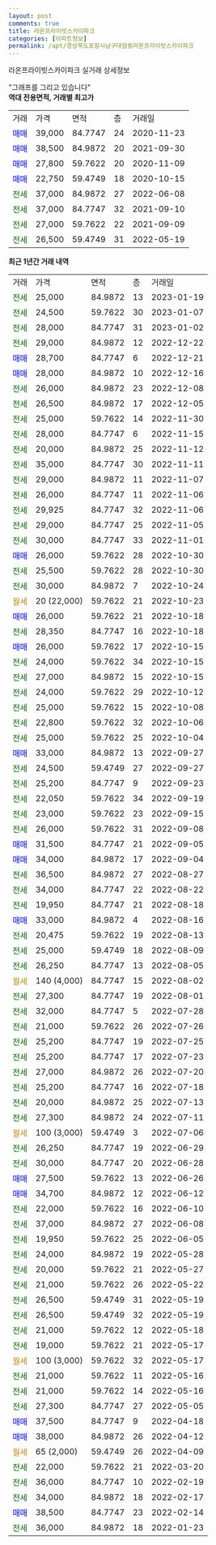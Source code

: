 ```yaml
---
layout: post
comments: true
title: 라온프라이빗스카이파크
categories: [아파트정보]
permalink: /apt/경상북도포항시남구대잠동라온프라이빗스카이파크
---
```


라온프라이빗스카이파크 실거래 상세정보

<script type="text/javascript">
  google.charts.load('current', {'packages':['line', 'corechart']});
  google.charts.setOnLoadCallback(drawChart);

  function drawChart() {
    var data = new google.visualization.DataTable();
    data.addColumn('date', '거래일');
    data.addColumn('number', "매매");
    data.addColumn('number', "전세");
    data.addColumn('number', "전매");

    data.addRows([[new Date(Date.parse("2023-01-19")), null, 25000, null], [new Date(Date.parse("2023-01-07")), null, 24500, null], [new Date(Date.parse("2023-01-02")), null, 28000, null], [new Date(Date.parse("2022-12-22")), null, 29000, null], [new Date(Date.parse("2022-12-21")), 28700, null, null], [new Date(Date.parse("2022-12-16")), 28000, null, null], [new Date(Date.parse("2022-12-08")), null, 26000, null], [new Date(Date.parse("2022-12-05")), null, 26500, null], [new Date(Date.parse("2022-11-30")), null, 25000, null], [new Date(Date.parse("2022-11-15")), null, 28000, null], [new Date(Date.parse("2022-11-12")), null, 20000, null], [new Date(Date.parse("2022-11-11")), null, 35000, null], [new Date(Date.parse("2022-11-07")), null, 29000, null], [new Date(Date.parse("2022-11-06")), null, 26000, null], [new Date(Date.parse("2022-11-06")), null, 29925, null], [new Date(Date.parse("2022-11-05")), null, 29000, null], [new Date(Date.parse("2022-11-01")), null, 30000, null], [new Date(Date.parse("2022-10-30")), 26000, null, null], [new Date(Date.parse("2022-10-30")), null, 25500, null], [new Date(Date.parse("2022-10-24")), null, 30000, null], [new Date(Date.parse("2022-10-23")), null, null, null], [new Date(Date.parse("2022-10-18")), 26000, null, null], [new Date(Date.parse("2022-10-18")), null, 28350, null], [new Date(Date.parse("2022-10-15")), 26000, null, null], [new Date(Date.parse("2022-10-15")), null, 24000, null], [new Date(Date.parse("2022-10-15")), null, 27000, null], [new Date(Date.parse("2022-10-12")), null, 24000, null], [new Date(Date.parse("2022-10-08")), null, 25000, null], [new Date(Date.parse("2022-10-06")), null, 22800, null], [new Date(Date.parse("2022-10-04")), null, 25000, null], [new Date(Date.parse("2022-09-27")), 33000, null, null], [new Date(Date.parse("2022-09-27")), null, 24500, null], [new Date(Date.parse("2022-09-23")), null, 25200, null], [new Date(Date.parse("2022-09-19")), null, 22050, null], [new Date(Date.parse("2022-09-15")), null, 23000, null], [new Date(Date.parse("2022-09-08")), null, 26000, null], [new Date(Date.parse("2022-09-05")), 31500, null, null], [new Date(Date.parse("2022-09-04")), 34000, null, null], [new Date(Date.parse("2022-08-27")), null, 36500, null], [new Date(Date.parse("2022-08-22")), null, 34000, null], [new Date(Date.parse("2022-08-18")), null, 19950, null], [new Date(Date.parse("2022-08-16")), 33000, null, null], [new Date(Date.parse("2022-08-13")), null, 20475, null], [new Date(Date.parse("2022-08-09")), null, 25000, null], [new Date(Date.parse("2022-08-05")), null, 26250, null], [new Date(Date.parse("2022-08-02")), null, null, null], [new Date(Date.parse("2022-08-01")), null, 27300, null], [new Date(Date.parse("2022-07-28")), null, 32000, null], [new Date(Date.parse("2022-07-26")), null, 21000, null], [new Date(Date.parse("2022-07-25")), null, 25200, null], [new Date(Date.parse("2022-07-23")), null, 25200, null], [new Date(Date.parse("2022-07-20")), null, 27000, null], [new Date(Date.parse("2022-07-18")), null, 25200, null], [new Date(Date.parse("2022-07-13")), null, 20000, null], [new Date(Date.parse("2022-07-11")), null, 27300, null], [new Date(Date.parse("2022-07-06")), null, null, null], [new Date(Date.parse("2022-06-29")), null, 26250, null], [new Date(Date.parse("2022-06-28")), null, 30000, null], [new Date(Date.parse("2022-06-26")), 27500, null, null], [new Date(Date.parse("2022-06-12")), 34700, null, null], [new Date(Date.parse("2022-06-10")), null, 22000, null], [new Date(Date.parse("2022-06-08")), null, 37000, null], [new Date(Date.parse("2022-06-05")), null, 19950, null], [new Date(Date.parse("2022-05-28")), null, 24000, null], [new Date(Date.parse("2022-05-27")), null, 20000, null], [new Date(Date.parse("2022-05-22")), null, 21000, null], [new Date(Date.parse("2022-05-19")), null, 26500, null], [new Date(Date.parse("2022-05-19")), null, 26500, null], [new Date(Date.parse("2022-05-18")), null, 21000, null], [new Date(Date.parse("2022-05-17")), null, 19000, null], [new Date(Date.parse("2022-05-17")), null, null, null], [new Date(Date.parse("2022-05-16")), null, 21000, null], [new Date(Date.parse("2022-05-16")), null, 21000, null], [new Date(Date.parse("2022-05-05")), null, 27300, null], [new Date(Date.parse("2022-04-18")), 37500, null, null], [new Date(Date.parse("2022-04-12")), 38000, null, null], [new Date(Date.parse("2022-04-09")), null, null, null], [new Date(Date.parse("2022-03-20")), null, 22000, null], [new Date(Date.parse("2022-02-19")), null, 36000, null], [new Date(Date.parse("2022-02-17")), null, 34000, null], [new Date(Date.parse("2022-02-14")), 38500, null, null], [new Date(Date.parse("2022-01-23")), null, 36000, null]]);

    var options = {
      hAxis: {
        format: 'yyyy/MM/dd'
      },    
      lineWidth: 0,
      pointsVisible: true,    
      title: '최근 1년간 유형별 실거래가 분포',
      legend: { position: 'bottom' }
    };

    var formatter = new google.visualization.NumberFormat({pattern:'###,###'} );
    formatter.format(data, 1);
    formatter.format(data, 2);
    
    setTimeout(function() {
        var chart = new google.visualization.LineChart(document.getElementById('columnchart_material'));
        chart.draw(data, (options));
        document.getElementById('loading').style.display = 'none';
    }, 200);
  }
</script>


<div id="loading" style="z-index:20; display: block; margin-left: 0px">"그래프를 그리고 있습니다"</div>
<div id="columnchart_material" style="width: 95%; margin-left: 0px; display: block"></div>
<!-- contents start -->
<b>역대 전용면적, 거래별 최고가</b>
<table class="sortable">
    <tr>
      <td>거래</td>
      <td>가격</td>
      <td>면적</td>
      <td>층</td>
      <td>거래일</td>
    </tr>
        <tr>
          <td><a style="color: blue">매매</a></td>
          <td>39,000</td>
          <td>84.7747</td>
          <td>24</td>
          <td>2020-11-23</td>
        </tr>            <tr>
          <td><a style="color: blue">매매</a></td>
          <td>38,500</td>
          <td>84.9872</td>
          <td>20</td>
          <td>2021-09-30</td>
        </tr>            <tr>
          <td><a style="color: blue">매매</a></td>
          <td>27,800</td>
          <td>59.7622</td>
          <td>20</td>
          <td>2020-11-09</td>
        </tr>            <tr>
          <td><a style="color: blue">매매</a></td>
          <td>22,750</td>
          <td>59.4749</td>
          <td>18</td>
          <td>2020-10-15</td>
        </tr>        
        <tr>
              <td><a style="color: darkgreen">전세</a></td>
              <td>37,000</td>
              <td>84.9872</td>
              <td>27</td>
              <td>2022-06-08</td>
            </tr>            <tr>
              <td><a style="color: darkgreen">전세</a></td>
              <td>37,000</td>
              <td>84.7747</td>
              <td>32</td>
              <td>2021-09-10</td>
            </tr>            <tr>
              <td><a style="color: darkgreen">전세</a></td>
              <td>27,000</td>
              <td>59.7622</td>
              <td>22</td>
              <td>2021-09-09</td>
            </tr>            <tr>
              <td><a style="color: darkgreen">전세</a></td>
              <td>26,500</td>
              <td>59.4749</td>
              <td>31</td>
              <td>2022-05-19</td>
            </tr>        
    
</table>

<b>최근 1년간 거래 내역</b>

<table class="sortable">
    <tr>
      <td>거래</td>
      <td>가격</td>
      <td>면적</td>
      <td>층</td>
      <td>거래일</td>
    </tr>
    <tr>
      <td><a style="color: darkgreen">전세</a></td>
      <td>25,000</td>
      <td>84.9872</td>
      <td>13</td>
      <td>2023-01-19</td>
    </tr>          <tr>
      <td><a style="color: darkgreen">전세</a></td>
      <td>24,500</td>
      <td>59.7622</td>
      <td>30</td>
      <td>2023-01-07</td>
    </tr>          <tr>
      <td><a style="color: darkgreen">전세</a></td>
      <td>28,000</td>
      <td>84.7747</td>
      <td>31</td>
      <td>2023-01-02</td>
    </tr>          <tr>
      <td><a style="color: darkgreen">전세</a></td>
      <td>29,000</td>
      <td>84.9872</td>
      <td>12</td>
      <td>2022-12-22</td>
    </tr>          <tr>
      <td><a style="color: blue">매매</a></td>
      <td>28,700</td>
      <td>84.7747</td>
      <td>6</td>
      <td>2022-12-21</td>
    </tr>          <tr>
      <td><a style="color: blue">매매</a></td>
      <td>28,000</td>
      <td>84.9872</td>
      <td>10</td>
      <td>2022-12-16</td>
    </tr>          <tr>
      <td><a style="color: darkgreen">전세</a></td>
      <td>26,000</td>
      <td>84.9872</td>
      <td>23</td>
      <td>2022-12-08</td>
    </tr>          <tr>
      <td><a style="color: darkgreen">전세</a></td>
      <td>26,500</td>
      <td>84.9872</td>
      <td>17</td>
      <td>2022-12-05</td>
    </tr>          <tr>
      <td><a style="color: darkgreen">전세</a></td>
      <td>25,000</td>
      <td>59.7622</td>
      <td>14</td>
      <td>2022-11-30</td>
    </tr>          <tr>
      <td><a style="color: darkgreen">전세</a></td>
      <td>28,000</td>
      <td>84.7747</td>
      <td>6</td>
      <td>2022-11-15</td>
    </tr>          <tr>
      <td><a style="color: darkgreen">전세</a></td>
      <td>20,000</td>
      <td>84.9872</td>
      <td>25</td>
      <td>2022-11-12</td>
    </tr>          <tr>
      <td><a style="color: darkgreen">전세</a></td>
      <td>35,000</td>
      <td>84.7747</td>
      <td>30</td>
      <td>2022-11-11</td>
    </tr>          <tr>
      <td><a style="color: darkgreen">전세</a></td>
      <td>29,000</td>
      <td>84.9872</td>
      <td>11</td>
      <td>2022-11-07</td>
    </tr>          <tr>
      <td><a style="color: darkgreen">전세</a></td>
      <td>26,000</td>
      <td>84.7747</td>
      <td>11</td>
      <td>2022-11-06</td>
    </tr>          <tr>
      <td><a style="color: darkgreen">전세</a></td>
      <td>29,925</td>
      <td>84.7747</td>
      <td>32</td>
      <td>2022-11-06</td>
    </tr>          <tr>
      <td><a style="color: darkgreen">전세</a></td>
      <td>29,000</td>
      <td>84.7747</td>
      <td>25</td>
      <td>2022-11-05</td>
    </tr>          <tr>
      <td><a style="color: darkgreen">전세</a></td>
      <td>30,000</td>
      <td>84.7747</td>
      <td>33</td>
      <td>2022-11-01</td>
    </tr>          <tr>
      <td><a style="color: blue">매매</a></td>
      <td>26,000</td>
      <td>59.7622</td>
      <td>28</td>
      <td>2022-10-30</td>
    </tr>          <tr>
      <td><a style="color: darkgreen">전세</a></td>
      <td>25,500</td>
      <td>59.7622</td>
      <td>28</td>
      <td>2022-10-30</td>
    </tr>          <tr>
      <td><a style="color: darkgreen">전세</a></td>
      <td>30,000</td>
      <td>84.9872</td>
      <td>7</td>
      <td>2022-10-24</td>
    </tr>          <tr>
      <td><a style="color: darkgoldenrod">월세</a></td>
      <td>20 (22,000)</td>
      <td>59.7622</td>
      <td>21</td>
      <td>2022-10-23</td>
    </tr>          <tr>
      <td><a style="color: blue">매매</a></td>
      <td>26,000</td>
      <td>59.7622</td>
      <td>21</td>
      <td>2022-10-18</td>
    </tr>          <tr>
      <td><a style="color: darkgreen">전세</a></td>
      <td>28,350</td>
      <td>84.7747</td>
      <td>16</td>
      <td>2022-10-18</td>
    </tr>          <tr>
      <td><a style="color: blue">매매</a></td>
      <td>26,000</td>
      <td>59.7622</td>
      <td>17</td>
      <td>2022-10-15</td>
    </tr>          <tr>
      <td><a style="color: darkgreen">전세</a></td>
      <td>24,000</td>
      <td>59.7622</td>
      <td>34</td>
      <td>2022-10-15</td>
    </tr>          <tr>
      <td><a style="color: darkgreen">전세</a></td>
      <td>27,000</td>
      <td>84.9872</td>
      <td>15</td>
      <td>2022-10-15</td>
    </tr>          <tr>
      <td><a style="color: darkgreen">전세</a></td>
      <td>24,000</td>
      <td>59.7622</td>
      <td>29</td>
      <td>2022-10-12</td>
    </tr>          <tr>
      <td><a style="color: darkgreen">전세</a></td>
      <td>25,000</td>
      <td>59.7622</td>
      <td>15</td>
      <td>2022-10-08</td>
    </tr>          <tr>
      <td><a style="color: darkgreen">전세</a></td>
      <td>22,800</td>
      <td>59.7622</td>
      <td>32</td>
      <td>2022-10-06</td>
    </tr>          <tr>
      <td><a style="color: darkgreen">전세</a></td>
      <td>25,000</td>
      <td>59.7622</td>
      <td>25</td>
      <td>2022-10-04</td>
    </tr>          <tr>
      <td><a style="color: blue">매매</a></td>
      <td>33,000</td>
      <td>84.9872</td>
      <td>13</td>
      <td>2022-09-27</td>
    </tr>          <tr>
      <td><a style="color: darkgreen">전세</a></td>
      <td>24,500</td>
      <td>59.4749</td>
      <td>27</td>
      <td>2022-09-27</td>
    </tr>          <tr>
      <td><a style="color: darkgreen">전세</a></td>
      <td>25,200</td>
      <td>84.7747</td>
      <td>9</td>
      <td>2022-09-23</td>
    </tr>          <tr>
      <td><a style="color: darkgreen">전세</a></td>
      <td>22,050</td>
      <td>59.7622</td>
      <td>34</td>
      <td>2022-09-19</td>
    </tr>          <tr>
      <td><a style="color: darkgreen">전세</a></td>
      <td>23,000</td>
      <td>59.7622</td>
      <td>23</td>
      <td>2022-09-15</td>
    </tr>          <tr>
      <td><a style="color: darkgreen">전세</a></td>
      <td>26,000</td>
      <td>59.7622</td>
      <td>31</td>
      <td>2022-09-08</td>
    </tr>          <tr>
      <td><a style="color: blue">매매</a></td>
      <td>31,500</td>
      <td>84.7747</td>
      <td>21</td>
      <td>2022-09-05</td>
    </tr>          <tr>
      <td><a style="color: blue">매매</a></td>
      <td>34,000</td>
      <td>84.9872</td>
      <td>17</td>
      <td>2022-09-04</td>
    </tr>          <tr>
      <td><a style="color: darkgreen">전세</a></td>
      <td>36,500</td>
      <td>84.9872</td>
      <td>27</td>
      <td>2022-08-27</td>
    </tr>          <tr>
      <td><a style="color: darkgreen">전세</a></td>
      <td>34,000</td>
      <td>84.7747</td>
      <td>22</td>
      <td>2022-08-22</td>
    </tr>          <tr>
      <td><a style="color: darkgreen">전세</a></td>
      <td>19,950</td>
      <td>84.7747</td>
      <td>21</td>
      <td>2022-08-18</td>
    </tr>          <tr>
      <td><a style="color: blue">매매</a></td>
      <td>33,000</td>
      <td>84.9872</td>
      <td>4</td>
      <td>2022-08-16</td>
    </tr>          <tr>
      <td><a style="color: darkgreen">전세</a></td>
      <td>20,475</td>
      <td>59.7622</td>
      <td>19</td>
      <td>2022-08-13</td>
    </tr>          <tr>
      <td><a style="color: darkgreen">전세</a></td>
      <td>25,000</td>
      <td>59.4749</td>
      <td>18</td>
      <td>2022-08-09</td>
    </tr>          <tr>
      <td><a style="color: darkgreen">전세</a></td>
      <td>26,250</td>
      <td>84.7747</td>
      <td>13</td>
      <td>2022-08-05</td>
    </tr>          <tr>
      <td><a style="color: darkgoldenrod">월세</a></td>
      <td>140 (4,000)</td>
      <td>84.7747</td>
      <td>15</td>
      <td>2022-08-02</td>
    </tr>          <tr>
      <td><a style="color: darkgreen">전세</a></td>
      <td>27,300</td>
      <td>84.7747</td>
      <td>19</td>
      <td>2022-08-01</td>
    </tr>          <tr>
      <td><a style="color: darkgreen">전세</a></td>
      <td>32,000</td>
      <td>84.7747</td>
      <td>5</td>
      <td>2022-07-28</td>
    </tr>          <tr>
      <td><a style="color: darkgreen">전세</a></td>
      <td>21,000</td>
      <td>59.7622</td>
      <td>26</td>
      <td>2022-07-26</td>
    </tr>          <tr>
      <td><a style="color: darkgreen">전세</a></td>
      <td>25,200</td>
      <td>84.7747</td>
      <td>19</td>
      <td>2022-07-25</td>
    </tr>          <tr>
      <td><a style="color: darkgreen">전세</a></td>
      <td>25,200</td>
      <td>84.7747</td>
      <td>17</td>
      <td>2022-07-23</td>
    </tr>          <tr>
      <td><a style="color: darkgreen">전세</a></td>
      <td>27,000</td>
      <td>84.9872</td>
      <td>26</td>
      <td>2022-07-20</td>
    </tr>          <tr>
      <td><a style="color: darkgreen">전세</a></td>
      <td>25,200</td>
      <td>84.7747</td>
      <td>16</td>
      <td>2022-07-18</td>
    </tr>          <tr>
      <td><a style="color: darkgreen">전세</a></td>
      <td>20,000</td>
      <td>84.9872</td>
      <td>25</td>
      <td>2022-07-13</td>
    </tr>          <tr>
      <td><a style="color: darkgreen">전세</a></td>
      <td>27,300</td>
      <td>84.9872</td>
      <td>24</td>
      <td>2022-07-11</td>
    </tr>          <tr>
      <td><a style="color: darkgoldenrod">월세</a></td>
      <td>100 (3,000)</td>
      <td>59.4749</td>
      <td>3</td>
      <td>2022-07-06</td>
    </tr>          <tr>
      <td><a style="color: darkgreen">전세</a></td>
      <td>26,250</td>
      <td>84.7747</td>
      <td>19</td>
      <td>2022-06-29</td>
    </tr>          <tr>
      <td><a style="color: darkgreen">전세</a></td>
      <td>30,000</td>
      <td>84.7747</td>
      <td>20</td>
      <td>2022-06-28</td>
    </tr>          <tr>
      <td><a style="color: blue">매매</a></td>
      <td>27,500</td>
      <td>59.7622</td>
      <td>13</td>
      <td>2022-06-26</td>
    </tr>          <tr>
      <td><a style="color: blue">매매</a></td>
      <td>34,700</td>
      <td>84.9872</td>
      <td>12</td>
      <td>2022-06-12</td>
    </tr>          <tr>
      <td><a style="color: darkgreen">전세</a></td>
      <td>22,000</td>
      <td>59.7622</td>
      <td>16</td>
      <td>2022-06-10</td>
    </tr>          <tr>
      <td><a style="color: darkgreen">전세</a></td>
      <td>37,000</td>
      <td>84.9872</td>
      <td>27</td>
      <td>2022-06-08</td>
    </tr>          <tr>
      <td><a style="color: darkgreen">전세</a></td>
      <td>19,950</td>
      <td>59.7622</td>
      <td>25</td>
      <td>2022-06-05</td>
    </tr>          <tr>
      <td><a style="color: darkgreen">전세</a></td>
      <td>24,000</td>
      <td>84.9872</td>
      <td>19</td>
      <td>2022-05-28</td>
    </tr>          <tr>
      <td><a style="color: darkgreen">전세</a></td>
      <td>20,000</td>
      <td>59.7622</td>
      <td>21</td>
      <td>2022-05-27</td>
    </tr>          <tr>
      <td><a style="color: darkgreen">전세</a></td>
      <td>21,000</td>
      <td>59.7622</td>
      <td>26</td>
      <td>2022-05-22</td>
    </tr>          <tr>
      <td><a style="color: darkgreen">전세</a></td>
      <td>26,500</td>
      <td>59.4749</td>
      <td>31</td>
      <td>2022-05-19</td>
    </tr>          <tr>
      <td><a style="color: darkgreen">전세</a></td>
      <td>26,500</td>
      <td>59.4749</td>
      <td>32</td>
      <td>2022-05-19</td>
    </tr>          <tr>
      <td><a style="color: darkgreen">전세</a></td>
      <td>21,000</td>
      <td>59.7622</td>
      <td>12</td>
      <td>2022-05-18</td>
    </tr>          <tr>
      <td><a style="color: darkgreen">전세</a></td>
      <td>19,000</td>
      <td>59.7622</td>
      <td>21</td>
      <td>2022-05-17</td>
    </tr>          <tr>
      <td><a style="color: darkgoldenrod">월세</a></td>
      <td>100 (3,000)</td>
      <td>59.7622</td>
      <td>32</td>
      <td>2022-05-17</td>
    </tr>          <tr>
      <td><a style="color: darkgreen">전세</a></td>
      <td>21,000</td>
      <td>59.7622</td>
      <td>11</td>
      <td>2022-05-16</td>
    </tr>          <tr>
      <td><a style="color: darkgreen">전세</a></td>
      <td>21,000</td>
      <td>59.7622</td>
      <td>14</td>
      <td>2022-05-16</td>
    </tr>          <tr>
      <td><a style="color: darkgreen">전세</a></td>
      <td>27,300</td>
      <td>84.7747</td>
      <td>27</td>
      <td>2022-05-05</td>
    </tr>          <tr>
      <td><a style="color: blue">매매</a></td>
      <td>37,500</td>
      <td>84.7747</td>
      <td>9</td>
      <td>2022-04-18</td>
    </tr>          <tr>
      <td><a style="color: blue">매매</a></td>
      <td>38,000</td>
      <td>84.9872</td>
      <td>26</td>
      <td>2022-04-12</td>
    </tr>          <tr>
      <td><a style="color: darkgoldenrod">월세</a></td>
      <td>65 (2,000)</td>
      <td>59.4749</td>
      <td>26</td>
      <td>2022-04-09</td>
    </tr>          <tr>
      <td><a style="color: darkgreen">전세</a></td>
      <td>22,000</td>
      <td>59.7622</td>
      <td>21</td>
      <td>2022-03-20</td>
    </tr>          <tr>
      <td><a style="color: darkgreen">전세</a></td>
      <td>36,000</td>
      <td>84.7747</td>
      <td>10</td>
      <td>2022-02-19</td>
    </tr>          <tr>
      <td><a style="color: darkgreen">전세</a></td>
      <td>34,000</td>
      <td>84.9872</td>
      <td>18</td>
      <td>2022-02-17</td>
    </tr>          <tr>
      <td><a style="color: blue">매매</a></td>
      <td>38,500</td>
      <td>84.7747</td>
      <td>23</td>
      <td>2022-02-14</td>
    </tr>          <tr>
      <td><a style="color: darkgreen">전세</a></td>
      <td>36,000</td>
      <td>84.9872</td>
      <td>18</td>
      <td>2022-01-23</td>
    </tr>      </table>
<!-- contents end -->    

